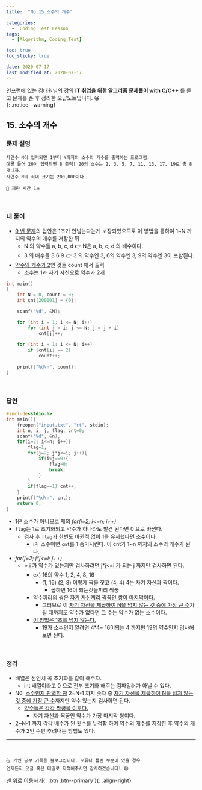```yaml
---
title:  "No.15 소수의 개수" 

categories:
  -  Coding Test Lesson
tags:
  - [Algorithm, Coding Test]

toc: true
toc_sticky: true

date: 2020-07-17
last_modified_at: 2020-07-17
---
```


인프런에 있는 김태원님의 강의 **IT 취업을 위한 알고리즘 문제풀이 with C/C++** 를 듣고 문제를 푼 후 정리한 오답노트입니다. 😀  
{: .notice--warning}

## 15. 소수의 개수

### 문제 설명

```
자연수 N이 입력되면 1부터 N까지의 소수의 개수를 출력하는 프로그램.
예를 들어 20이 입력되면 8 출력! 20의 소수는 2, 3, 5, 7, 11, 13, 17, 19로 총 8개니까.
자연수 N의 최대 크기는 200,000이다.
```
```
📢 제한 시간 1초
```

<br>

### 내 풀이

- [9 번 문제](https://ansohxxn.github.io/coding%20test%20lesson/withcpp-no9/)의 답안은 1초가 안넘는다는게 보장되있으므로 이 방법을 통하여 1~N 까지의 약수의 개수를 저장한 뒤
  - N 의 약수들 a, b, c, d 👉 N은 a, b, c, d 의 배수이다.
  - 3 의 배수들 3 6 9 👉 3 의 약수엔 3, 6의 약수엔 3, 9의 약수엔 3이 포함된다.
- <u>약수의 개수가 2</u>인 것들 count 해서 출력
  - 소수는 1과 자기 자신으로 약수가 2개

```cpp
int main()
{
    int N = 0, count = 0;
    int cnt[200001] = {0};

    scanf("%d", &N);

    for (int i = 1; i <= N; i++)
        for (int j = i; j <= N; j = j + i)
            cnt[j]++;
    
    for (int i = 1; i <= N; i++)
        if (cnt[i] == 2)
            count++;
    
    printf("%d\n", count);
}
```

<br>

### 답안

```cpp
#include<stdio.h>			
int main(){
	freopen("input.txt", "rt", stdin);
	int n, i, j, flag, cnt=0;
	scanf("%d", &n);
	for(i=2; i<=n; i++){
		flag=1;
		for(j=2; j*j<=i; j++){
			if(i%j==0){
				flag=0;
				break;
			}
		}
		if(flag==1) cnt++;
	}
	printf("%d\n", cnt);
	return 0;
}
```

- 1은 소수가 아니므로 제외 *for(i=2; i<=n; i++)*
- `flag`는 1로 초기화되고 약수가 하나라도 발견 된다면 0 으로 바뀐다.
  - 검사 후 `flag`가 한번도 바뀐적 없이 1을 유지했다면 소수이다.
    - i가 소수이면 `cnt`를 1 증가시킨다. 이 cnt가 1~n 까지의 소수의 개수가 된다.
- *for(j=2; j\*j<=i; j++)*
  - ⭐ <u>i 가 약수가 있는지만 검사하려면 j*j<=i 가 되는 j 까지만 검사하면 된다.</u>
    - ex) 16의 약수 1, 2, 4, 8, 16
      - (1, 16) (2, 8) 이렇게 짝을 짓고 (4, 4) 4는 자기 자신과 짝이다.
        - 곱하면 16이 되는것들끼리 짝꿍
    - 약수끼리의 쌍은 <u>자기 자신끼리 짝꿍인 쌍이 마지막이다.</u>
      - 그러므로 이 <u>자기 자신을 제곱하여 N을 넘지 않는 것 중에 가장 큰 수</u>가 될 때까지도 약수가 없다면 그 수는 약수가 없는 소수이다.
    - <u>이 방법은 1초를 넘지 않는다.</u> 
      - 19가 소수인지 알려면 4*4= 16이되는 4 까지만 19의 약수인지 검사해보면 된다.

<br>

### 정리

- 배열은 선언시 꼭 초기화를 같이 해주자.
  - int 배열이라고 0 으로 전부 초기화 해주는 컴파일러가 아닐 수 있다.
- N이 <u>소수인지 판별할 땐</u> 2~N-1 까지 숫자 중 <u>자기 자신을 제곱하여 N을 넘지 않는 것 중에 가장 큰 수</u>까지만 약수 있는지 검사하면 된다.
  - <u>약수들은 각각 짝꿍을 이룬다.</u>
    - 자기 자신과 짝꿍인 약수가 가장 마지막 쌍이다.
- 2~N-1 까지 각각 배수가 된 횟수를 누적합 하여 약수의 개수를 저장한 후 약수의 개수가 2인 수만 추려내는 방법도 있다.

***
<br>

    🌜 개인 공부 기록용 블로그입니다. 오류나 틀린 부분이 있을 경우 
    언제든지 댓글 혹은 메일로 지적해주시면 감사하겠습니다! 😄

[맨 위로 이동하기](#){: .btn .btn--primary }{: .align-right}